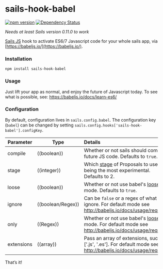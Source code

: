 # sails-hook-babel
[![npm version](https://badge.fury.io/js/sails-hook-babel.svg)](https://npmjs.org/package/sails-hook-babel) [![Dependency Status](https://img.shields.io/david/wi2/sails-hook-babel.svg?style=flat)](https://david-dm.org/wi2/sails-hook-babel)

*Needs at least Sails version 0.11.0 to work*

[Sails JS](http://sailsjs.org) hook to activate ES6/7 Javascript code for your whole sails app, via [https://babeljs.io/](https://babeljs.io/).

### Installation

`npm install sails-hook-babel`

### Usage

Just lift your app as normal, and enjoy the future of Javascript today. To see what is possible, see: https://babeljs.io/docs/learn-es6/

### Configuration

By default, configuration lives in `sails.config.babel`.  The configuration key (`babel`) can be changed by setting `sails.config.hooks['sails-hook-babel'].configKey`.

Parameter      | Type                | Details
-------------- | ------------------- |:---------------------------------
compile        | ((boolean)) | Whether or not sails should compile future JS code.  Defaults to `true`.
stage   | ((integer)) | Which [stage](http://babeljs.io/docs/usage/experimental/) of Proposals to use 0 being the most experimental.  Defaults to 2.
loose          | ((boolean)) | Whether or not use babel's [loose](http://babeljs.io/docs/usage/loose/) mode.  Defaults to `true`.
ignore          | ((boolean/Regex)) | Can be `false` or a regex of what to ignore. For default mode see http://babeljs.io/docs/usage/require/
only          | ((Regex)) | Whether or not use babel's [loose](http://babeljs.io/docs/usage/loose/) mode. For default mode see http://babeljs.io/docs/usage/require/
extensions          | ((array)) | Pass an array of extensions, such as ['.js', '.es'].  For default mode see http://babeljs.io/docs/usage/require/

That&rsquo;s it!
